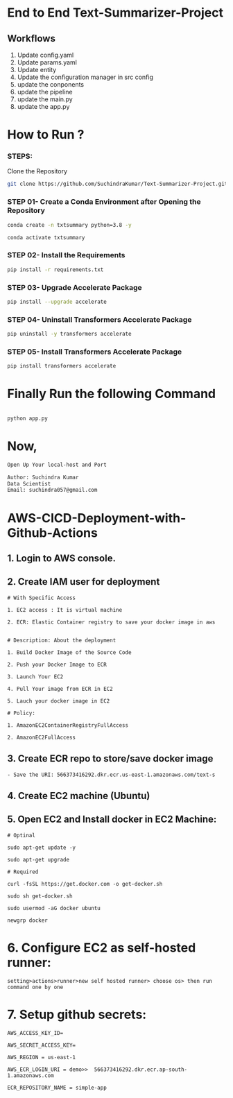 # End to End Text-Summarizer-Project

## Workflows

1. Update config.yaml
2. Update params.yaml
3. Update entity
4. Update the configuration manager in src config
5. update the conponents
6. update the pipeline
7. update the main.py
8. update the app.py


# How to Run ?

### STEPS:

Clone the Repository

```bash
git clone https://github.com/SuchindraKumar/Text-Summarizer-Project.git
```
### STEP 01- Create a Conda Environment after Opening the Repository

```bash
conda create -n txtsummary python=3.8 -y
```

```bash
conda activate txtsummary
```


### STEP 02- Install the Requirements
```bash
pip install -r requirements.txt
```

### STEP 03- Upgrade Accelerate Package
```bash
pip install --upgrade accelerate
```

### STEP 04- Uninstall Transformers Accelerate Package
```bash
pip uninstall -y transformers accelerate
```

### STEP 05- Install Transformers Accelerate Package
```bash
pip install transformers accelerate
```

# Finally Run the following Command
```bash

python app.py
```

# Now,

```bash
Open Up Your local-host and Port
```


```bash
Author: Suchindra Kumar
Data Scientist
Email: suchindra057@gmail.com

```



# AWS-CICD-Deployment-with-Github-Actions

## 1. Login to AWS console.

## 2. Create IAM user for deployment

	# With Specific Access

	1. EC2 access : It is virtual machine

	2. ECR: Elastic Container registry to save your docker image in aws


	# Description: About the deployment

	1. Build Docker Image of the Source Code

	2. Push your Docker Image to ECR

	3. Launch Your EC2 

	4. Pull Your image from ECR in EC2

	5. Lauch your docker image in EC2

	# Policy:

	1. AmazonEC2ContainerRegistryFullAccess

	2. AmazonEC2FullAccess

	
## 3. Create ECR repo to store/save docker image
    - Save the URI: 566373416292.dkr.ecr.us-east-1.amazonaws.com/text-s

	
## 4. Create EC2 machine (Ubuntu) 

## 5. Open EC2 and Install docker in EC2 Machine:
	
	
	# Optinal

	sudo apt-get update -y

	sudo apt-get upgrade
	
	# Required

	curl -fsSL https://get.docker.com -o get-docker.sh

	sudo sh get-docker.sh

	sudo usermod -aG docker ubuntu

	newgrp docker
	
# 6. Configure EC2 as self-hosted runner:
    setting>actions>runner>new self hosted runner> choose os> then run command one by one


# 7. Setup github secrets:

    AWS_ACCESS_KEY_ID=

    AWS_SECRET_ACCESS_KEY=

    AWS_REGION = us-east-1

    AWS_ECR_LOGIN_URI = demo>>  566373416292.dkr.ecr.ap-south-1.amazonaws.com

    ECR_REPOSITORY_NAME = simple-app